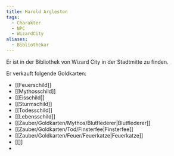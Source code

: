 ```yaml
---
title: Harold Argleston
tags:
  - Charakter
  - NPC
  - WizardCity
aliases:
  - Bibliothekar
---
```

Er ist in der Bibliothek von Wizard City in der Stadtmitte zu finden. 

Er verkauft folgende Goldkarten:

- [[Feuerschild]]
- [[Mythosschild]]
- [[Eisschild]]
- [[Sturmschild]]
- [[Todesschild]]
- [[Lebensschild]]
- [[Zauber/Goldkarten/Mythos/Blutflederer|Blutflederer]]
- [[Zauber/Goldkarten/Tod/Finsterfee|Finsterfee]]
- [[Zauber/Goldkarten/Feuer/Feuerkatze|Feuerkatze]]
- [[]] 
- 